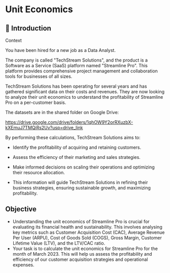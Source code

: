 # Unit Economics
## 📜 Introduction
Context

You have been hired for a new job as a Data Analyst.

The company is called "TechStream Solutions", and the product is a Software as a Service (SaaS) platform named "Streamline Pro". This platform provides comprehensive project management and collaboration tools for businesses of all sizes.

TechStream Solutions has been operating for several years and has gathered significant data on their costs and revenues. They are now looking to analyze their unit economics to understand the profitability of Streamline Pro on a per-customer basis.

The datasets are in the shared folder on Google Drive:

https://drive.google.com/drive/folders/1qhOW9Y2orRXuzbX-kXEmuJ7TMQiRs2Uv?usp=drive_link

By performing these calculations, TechStream Solutions aims to:

- Identify the profitability of acquiring and retaining customers.

- Assess the efficiency of their marketing and sales strategies.
  
- Make informed decisions on scaling their operations and optimizing their resource allocation.
  
- This information will guide TechStream Solutions in refining their business strategies, ensuring sustainable growth, and maximizing profitability.
## Objective

 - Understanding the unit economics of Streamline Pro is crucial for evaluating its financial health and sustainability. This involves analysing key metrics such as Customer Acquisition Cost (CAC), Average Revenue Per User (ARPU), Cost of Goods Sold (COGS), Gross Margin, Customer Lifetime Value (LTV), and the LTV/CAC ratio.
- Your task is to calculate the unit economics for Streamline Pro for the month of March 2023. This will help us assess the profitability and efficiency of our customer acquisition strategies and operational expenses.
